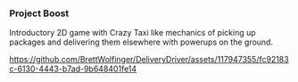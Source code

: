 ### Project Boost

Introductory 2D game with Crazy Taxi like mechanics of picking up packages and delivering them elsewhere with powerups on the ground.



https://github.com/BrettWolfinger/DeliveryDriver/assets/117947355/fc92183c-6130-4443-b7ad-9b648401fe14
